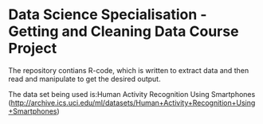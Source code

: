 # Data Science Specialisation - Getting and Cleaning Data Course Project
The repository contians R-code, which is written to extract data and then read and manipulate to get the desired output.

The data set being used is:Human Activity Recognition Using Smartphones (http://archive.ics.uci.edu/ml/datasets/Human+Activity+Recognition+Using+Smartphones)
